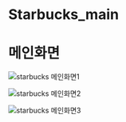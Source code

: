 # Starbucks_main
# 메인화면
![starbucks 메인화면1](https://user-images.githubusercontent.com/79045880/132446018-43178617-5941-41eb-8770-e12eb587979f.JPG)

![starbucks 메인화면2](https://user-images.githubusercontent.com/79045880/132446037-b14a15f2-69bd-43ac-9f6a-41e7536507ea.JPG)

![starbucks 메인화면3](https://user-images.githubusercontent.com/79045880/132446044-7e57c195-b0bc-4a68-8a5b-514055a08991.JPG)
